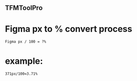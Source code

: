 ## TFMToolPro

# Figma px to % convert process
    Figma px / 100 = ?%
# example: 
    371px/100=3.71%
